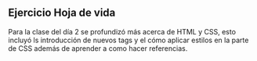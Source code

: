 ## Ejercicio Hoja de vida

Para la clase del día 2 se profundizó más acerca de HTML y CSS, esto incluyó ls introducción de nuevos tags y el cómo aplicar estilos en la parte de CSS además de aprender a como hacer referencias.


